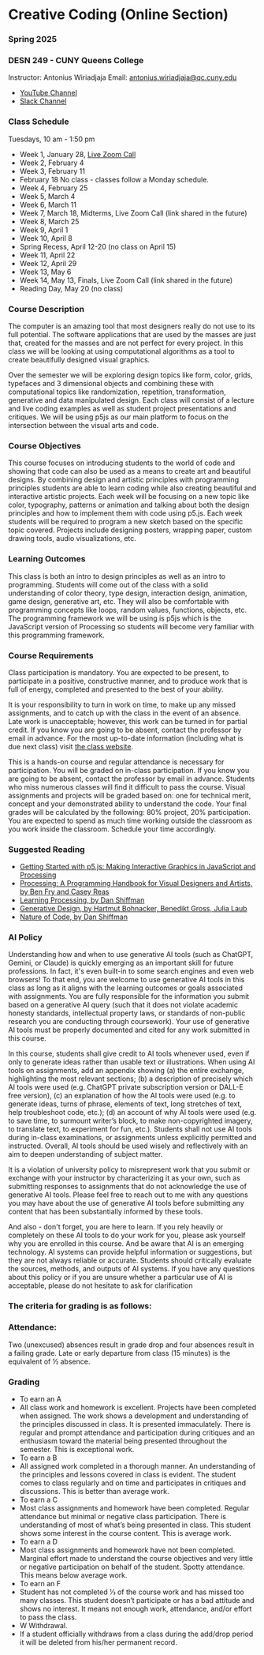 # Creative Coding (Online Section) 
### Spring 2025
### DESN 249 - CUNY Queens College

Instructor: Antonius Wiriadjaja
Email: [antonius.wiriadjaja@qc.cuny.edu](mailto:antonius.wiriadjaja@qc.cuny.edu ) 

- [YouTube Channel](https://www.youtube.com/playlist?list=PLKcBOqBHPjvmqJ7xym6wMWCTyDyFTtYV5)
- [Slack Channel](https://qc-design.slack.com/archives/C089TKNP9AT)

### Class Schedule

Tuesdays, 10 am - 1:50 pm

- Week 1, January 28, [Live Zoom Call](https://us02web.zoom.us/j/85961439528?pwd=4vaRP5v72K2PbfEAf1jhaHm0jhAVpb.1)
- Week 2, February 4
- Week 3, February 11
- February 18 No class - classes follow a Monday schedule.
- Week 4, February 25 
- Week 5, March 4
- Week 6, March 11
- Week 7, March 18, Midterms, Live Zoom Call (link shared in the future)
- Week 8, March 25
- Week 9, April 1
- Week 10, April 8
- Spring Recess, April 12-20 (no class on April 15)
- Week 11, April 22
- Week 12, April 29
- Week 13, May 6
- Week 14, May 13, Finals, Live Zoom Call (link shared in the future)
- Reading Day, May 20 (no class)

### Course Description
The computer is an amazing tool that most designers really do not use to its full potential. The software applications that are used by the masses are just that, created for the masses and are not perfect for every project. In this class we will be looking at using computational algorithms as a tool to create beautifully designed visual graphics.

Over the semester we will be exploring design topics like form, color, grids, typefaces and 3 dimensional objects and combining these with computational topics like randomization, repetition, transformation, generative and data manipulated design. Each class will consist of a lecture and live coding examples as well as student project presentations and critiques. We will be using p5js as our main platform to focus on the intersection between the visual arts and code.

### Course Objectives
This course focuses on introducing students to the world of code and showing that code can also be used as a means to create art and beautiful designs. By combining design and artistic principles with programming principles students are able to learn coding while also creating beautiful and interactive artistic projects. Each week will be focusing on a new topic like color, typography, patterns or animation and talking about both the design principles and how to implement them with code using p5.js. Each week students will be required to program a new sketch based on the specific topic covered. Projects include designing posters, wrapping paper, custom drawing tools, audio visualizations, etc.

### Learning Outcomes
This class is both an intro to design principles as well as an intro to programming. Students will come out of the class with a solid understanding of color theory, type design, interaction design, animation, game design, generative art, etc. They will also be comfortable with programming concepts like loops, random values, functions, objects, etc. The programming framework we will be using is p5js which is the JavaScript version of Processing so students will become very familiar with this programming framework.

### Course Requirements
Class participation is mandatory. You are expected to be present, to participate in a positive, constructive manner, and to produce work that is full of energy, completed and presented to the best of your ability.

It is your responsibility to turn in work on time, to make up any missed assignments, and to catch up with the class in the event of an absence. Late work is unacceptable; however, this work can be turned in for partial credit. If you know you are going to be absent, contact the professor by email in advance. For the most up-to-date information (including what is due next class) visit [the class website](https://awcuny.github.io/creative_coding_SP24/). 

This is a hands-on course and regular attendance is necessary for participation. You will be graded on in-class participation. If you know you are going to be absent, contact the professor by email in advance. Students who miss numerous classes will find it difficult to pass the course. Visual assignments and projects will be graded based on: one for technical merit, concept and your demonstrated ability to understand the code. Your final grades will be calculated by the following: 80% project, 20% participation. You are expected to spend as much time working outside the classroom as you work inside the classroom. Schedule your time accordingly.

### Suggested Reading
- [Getting Started with p5.js: Making Interactive Graphics in JavaScript and Processing](https://www.amazon.com/Make-Interactive-Graphics-JavaScript-Processing/dp/1457186772)
- [Processing: A Programming Handbook for Visual Designers and Artists, by Ben Fry and Casey Reas](http://www.amazon.com/Processing-Programming-Handbook-Designers-Artists/dp/0262182629)
- [Learning Processing, by Dan Shiffman](http://www.learningprocessing.com/)
- [Generative Design, by Hartmut Bohnacker, Benedikt Gross, Julia Laub](http://www.amazon.com/Generative-Design-Visualize-Program-Processing/dp/1616890770)
- [Nature of Code, by Dan Shiffman](http://natureofcode.com/)

### AI Policy
Understanding how and when to use generative AI tools (such as ChatGPT, Gemini, or Claude) is quickly emerging as an important skill for future professions. In fact, it's even built-in to some search engines and even web browsers! To that end, you are welcome to use generative AI tools in this class as long as it aligns with the learning outcomes or goals associated with assignments. You are fully responsible for the information you submit based on a generative AI query (such that it does not violate academic honesty standards, intellectual property laws, or standards of non-public research you are conducting through coursework). Your use of generative AI tools must be properly documented and cited for any work submitted in this course.

In this course, students shall give credit to AI tools whenever used, even if only to generate ideas rather than usable text or illustrations. When using AI tools on assignments, add an appendix showing (a) the entire exchange, highlighting the most relevant sections; (b) a description of precisely which AI tools were used (e.g. ChatGPT private subscription version or DALL-E free version), (c) an explanation of how the AI tools were used (e.g. to generate ideas, turns of phrase, elements of text, long stretches of text, help troubleshoot code, etc.); (d) an account of why AI tools were used (e.g. to save time, to surmount writer’s block, to make non-copyrighted imagery, to translate text, to experiment for fun, etc.). Students shall not use AI tools during in-class examinations, or assignments unless explicitly permitted and instructed. Overall, AI tools should be used wisely and reflectively with an aim to deepen understanding of subject matter.

It is a violation of university policy to misrepresent work that you submit or exchange with your instructor by characterizing it as your own, such as submitting responses to assignments that do not acknowledge the use of generative AI tools. Please feel free to reach out to me with any questions you may have about the use of generative AI tools before submitting any content that has been substantially informed by these tools.

And also - don't forget, you are here to learn. If you rely heavily or completely on these AI tools to do your work for you, please ask yourself why you are enrolled in this course. And be aware that AI is an emerging technology. AI systems can provide helpful information or suggestions, but they are not always reliable or accurate. Students should critically evaluate the sources, methods, and outputs of AI systems. If you have any questions about this policy or if you are unsure whether a particular use of AI is acceptable, please do not hesitate to ask for clarification

### The criteria for grading is as follows:

### Attendance:
Two (unexcused) absences result in grade drop and four absences result in a failing grade. Late
or early departure from class (15 minutes) is the equivalent of ½ absence.

### Grading
- To earn an A
 - All class work and homework is excellent. Projects have been completed when assigned. The work shows a development and understanding of the principles discussed in class. It is presented immaculately. There is regular and prompt attendance and participation during critiques and an enthusiasm toward the material being presented throughout the semester. This is exceptional work.
- To earn a B
 - All assigned work completed in a thorough manner. An understanding of the principles and
lessons covered in class is evident. The student comes to class regularly and on time and
participates in critiques and discussions. This is better than average work.
- To earn a C
 - Most class assignments and homework have been completed. Regular attendance but minimal
or negative class participation. There is understanding of most of what’s being presented in
class. This student shows some interest in the course content. This is average work.
- To earn a D
 - Most class assignments and homework have not been completed. Marginal effort made to
understand the course objectives and very little or negative participation on behalf of the
student. Spotty attendance. This means below average work.
- To earn an F
 - Student has not completed 1⁄3 of the course work and has missed too many classes. This
student doesn’t participate or has a bad attitude and shows no interest. It means not enough
work, attendance, and/or effort to pass the class.
- W Withdrawal.
 - If a student officially withdraws from a class during the add/drop period it will be deleted from his/her permanent record.
